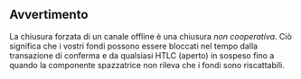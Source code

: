 ## Avvertimento

La chiusura forzata di un canale offline è una chiusura _non cooperativa_. Ciò significa che i vostri fondi possono essere bloccati nel tempo dalla transazione di conferma e da qualsiasi HTLC (aperto) in sospeso fino a quando la componente spazzatrice non rileva che i fondi sono riscattabili.

